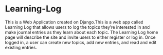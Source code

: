 # Learning-Log
This is a Web Application created on Django.This is a web app called Learning Log that allows users to 
log the topics they’re interested in and make journal entries as 
they learn about each topic. The Learning Log home page will 
describe the site and invite users to either register or log in. Once 
logged in, a user can create new topics, add new entries, and read 
and edit existing entries.
